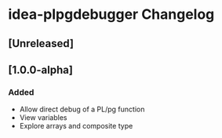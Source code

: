 <!-- Keep a Changelog guide -> https://keepachangelog.com -->

# idea-plpgdebugger Changelog

## [Unreleased]

## [1.0.0-alpha]
### Added
- Allow direct debug of a PL/pg function
- View variables
- Explore arrays and composite type